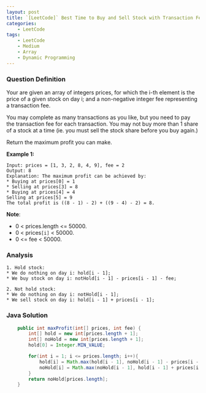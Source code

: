 ```yaml
---
layout: post
title: `[LeetCode]` Best Time to Buy and Sell Stock with Transaction Fee
categories:
    - LeetCode
tags:
    - LeetCode
    - Medium
    - Array
    - Dynamic Programming
---
```


### Question Definition

Your are given an array of integers prices, for which the i-th element is the price of a given stock on day i; and a non-negative integer fee representing a transaction fee.

You may complete as many transactions as you like, but you need to pay the transaction fee for each transaction. You may not buy more than 1 share of a stock at a time (ie. you must sell the stock share before you buy again.)

Return the maximum profit you can make.

**Example 1:**
```
Input: prices = [1, 3, 2, 8, 4, 9], fee = 2
Output: 8
Explanation: The maximum profit can be achieved by:
* Buying at prices[0] = 1
* Selling at prices[3] = 8
* Buying at prices[4] = 4
Selling at prices[5] = 9
The total profit is ((8 - 1) - 2) + ((9 - 4) - 2) = 8.
```
**Note**:

* 0 < prices.length <= 50000.
* 0 < prices`[i]` < 50000.
* 0 <= fee < 50000.

### Analysis
```
1. Hold stock:
* We do nothing on day i: hold[i - 1];
* We buy stock on day i: notHold[i - 1] - prices[i - 1] - fee;

2. Not hold stock:
* We do nothing on day i: notHold[i - 1];
* We sell stock on day i: hold[i - 1] + prices[i - 1];
```
### Java Solution
```java
    public int maxProfit(int[] prices, int fee) {
        int[] hold = new int[prices.length + 1];
        int[] noHold = new int[prices.length + 1];
        hold[0] = Integer.MIN_VALUE;

        for(int i = 1; i <= prices.length; i++){
            hold[i] = Math.max(hold[i - 1], noHold[i - 1] - prices[i - 1] - fee);
            noHold[i] = Math.max(noHold[i - 1], hold[i - 1] + prices[i - 1]);
        }
        return noHold[prices.length];
    }
```
